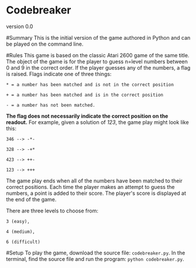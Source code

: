 Codebreaker
===========
version 0.0

#Summary
This is the initial version of the game authored in Python and can be played on the command line.


#Rules
This game is based on the classic Atari 2600 game of the same title.
The object of the game is for the player to guess n=level numbers between
0 and 9 in the correct order. If the player guesses any of the numbers,
a flag is raised. Flags indicate one of three things:

    * = a number has been matched and is not in the correct position

    + = a number has been matched and is in the correct position

    - = a number has not been matched.

**The flag does not necessarily indicate the correct position on
the readout.** For example, given a solution of *123*, the game play might look like this:

```
346 --> -*-

328 --> -+*

423 --> ++-

123 --> +++
```

The game play ends when all of the numbers have been matched
to their correct positions. Each time the player makes an attempt
to guess the numbers, a point is added to their score. The
player's score is displayed at the end of the game.

There are three levels to choose from:

```
3 (easy),

4 (medium),

6 (difficult)
```

#Setup
To play the game, download the source file: `codebreaker.py`. In the terminal, find the source file and run the program: `python codebreaker.py`.
